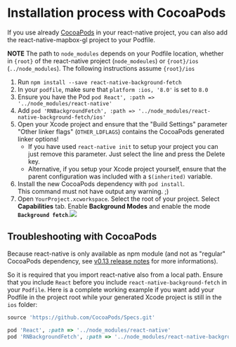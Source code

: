 # Installation process with CocoaPods

If you use already [CocoaPods](https://cocoapods.org/) in your react-native
project, you can also add the react-native-mapbox-gl project to your Podfile.

**NOTE** The path to `node_modules` depends on your Podfile location, whether in `{root}` of the react-native project (`node_modeules`) or `{root}/ios` (`../node_modules`).  The following instructions assume `{root}/ios`

1. Run `npm install --save react-native-background-fetch`
2. In your `podfile`, make sure that `platform :ios, '8.0'` is set to `8.0`
3. Ensure you have the Pod `pod React', :path => '../node_modules/react-native'`
3. Add `pod 'RNBackgroundFetch', :path => '../node_modules/react-native-background-fetch/ios'`    
4. Open your Xcode project and ensure that the "Build Settings" parameter
   "Other linker flags" (`OTHER_LDFLAGS`) contains the CocoaPods generated
   linker options!
   * If you have used `react-native init` to setup your project you can just
     remove this parameter. Just select the line and press the Delete key.
   * Alternative, if you setup your Xcode project yourself, ensure that the
     parent configuration was included with a `$(inherited)` variable.
5. Install the new CocoaPods dependency with `pod install`.  
   This command must not have output any warning. ;)
6. Open `YourProject.xcworkspace`.  Select the root of your project.  Select **Capabilities** tab.  Enable **Background Modes** and enable the mode **`Background fetch`**.![](https://dl.dropboxusercontent.com/u/2319755/react-native-background-fetch/INSTALL/step6.png?dl=1)

## Troubleshooting with CocoaPods

Because react-native is only available as npm module (and not as "regular"
CocoaPods dependency, see [v0.13 release notes](https://github.com/facebook/react-native/releases/tag/v0.13.0)
for more informations).

So it is required that you import react-native also from a local path.
Ensure that you include `React` before you include `react-native-background-fetch` in
your `Podfile`. Here is a complete working example if you want add your Podfile
in the project root while your generated Xcode project is still in the `ios`
folder:

```ruby
source 'https://github.com/CocoaPods/Specs.git'

pod 'React', :path => '../node_modules/react-native'
pod 'RNBackgroundFetch', :path => '../node_modules/react-native-background-fetch/ios'
```

